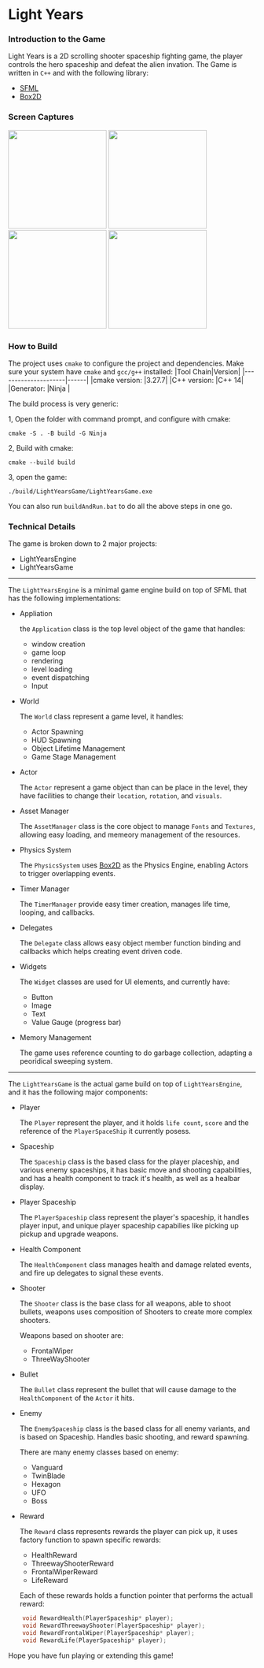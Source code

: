 # Light Years

### Introduction to the Game

Light Years is a 2D scrolling shooter spaceship fighting game, the player controls the hero spaceship and defeat the alien invation.
The Game is written in ```C++``` and with the following library:
* [SFML](https://www.sfml-dev.org/) 
* [Box2D](https://box2d.org/)

### Screen Captures
<image src="doc/assets/capture01.png" width=200> <image src="doc/assets/capture02.png" width=200>
<image src="doc/assets/capture03.png" width=200> <image src="doc/assets/capture04.png" width=200>

### How to Build
The project uses ```cmake``` to configure the project and dependencies. Make sure your system have ```cmake``` and ```gcc/g++``` installed:
|Tool Chain|Version|
|---------------------|------|
|cmake version:       |3.27.7|
|C++ version:         |C++ 14|
|Generator:           |Ninja | 

The build process is very generic:

1, Open the folder with command prompt, and configure with cmake:
```
cmake -S . -B build -G Ninja
```
2, Build with cmake:
```
cmake --build build
```
3, open the game:
```
./build/LightYearsGame/LightYearsGame.exe
```
You can also run ```buildAndRun.bat``` to do all the above steps in one go.

### Technical Details

The game is broken down to 2 major projects:

* LightYearsEngine
* LightYearsGame
________________
The ```LightYearsEngine``` is a minimal game engine build on top of SFML that has the following implementations:
* Appliation

    the ```Application``` class is the top level object of the game that handles:
    -  window creation
    -  game loop
    -  rendering
    -  level loading
    -  event dispatching
    -  Input

* World

    The ```World``` class represent a game level, it handles:
    - Actor Spawning
    - HUD Spawning
    - Object Lifetime Management
    - Game Stage Management

* Actor

    The ```Actor``` represent a game object than can be place in the level, they have facilities to change their ```location```, ```rotation```, and ```visuals```.

* Asset Manager

    The ```AssetManager``` class is the core object to manage ```Fonts``` and ```Textures```, allowing easy loading, and memeory management of the resources.

* Physics System

    The ```PhysicsSystem``` uses [Box2D](https://box2d.org/) as the Physics Engine, enabling Actors to trigger overlapping events.

* Timer Manager

    The ```TimerManager``` provide easy timer creation, manages life time, looping, and callbacks. 

* Delegates

    The ```Delegate``` class allows easy object member function binding and callbacks which helps creating event driven code.

* Widgets

    The ```Widget``` classes are used for UI elements, and currently have:
    * Button
    * Image
    * Text
    * Value Gauge (progress bar)
        
* Memory Management

    The game uses reference counting to do garbage collection, adapting a peoridical sweeping system. 
____________
The ```LightYearsGame``` is the actual game build on top of ```LightYearsEngine```, and it has the following major components:

*  Player

    The ```Player``` represent the player, and it holds ```life count```, ```score``` and the reference of the ```PlayerSpaceShip``` it currently posess.

* Spaceship

    The ```Spaceship``` class is the based class for the player placeship, and various enemy spaceships, it has basic move and shooting capabilities, and has a health component to track it's health, as well as a healbar display.

*  Player Spaceship

    The ```PlayerSpaceship``` class represent the player's spaceship, it handles player input, and unique player spaceship capabilies like picking up pickup and upgrade weapons.


* Health Component

    The ```HealthComponent``` class manages health and damage related events, and fire up delegates to signal these events.

* Shooter

    The ```Shooter``` class is the base class for all weapons, able to shoot bullets, weapons uses composition of Shooters to create more complex shooters.

    Weapons based on shooter are:
    * FrontalWiper
    * ThreeWayShooter

* Bullet

    The ```Bullet``` class represent the bullet that will cause damage to the ```HealthComponent``` of the ```Actor``` it hits.

* Enemy

    The ```EnemySpaceship``` class is the based class for all enemy variants, and is based on Spaceship. Handles basic shooting, and reward spawning.

    There are many enemy classes based on enemy:
    * Vanguard
    * TwinBlade
    * Hexagon
    * UFO
    * Boss

* Reward

    The ```Reward``` class represents rewards the player can pick up, it uses factory function to spawn specific rewards:

    * HealthReward
    * ThreewayShooterReward
    * FrontalWiperReward
    * LifeReward

    Each of these rewards holds a function pointer that performs the actuall reward:
```c++
    void RewardHealth(PlayerSpaceship* player);
    void RewardThreewayShooter(PlayerSpaceship* player);
    void RewardFrontalWiper(PlayerSpaceship* player);
    void RewardLife(PlayerSpaceship* player);
```
Hope you have fun playing or extending this game!

